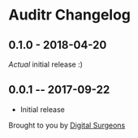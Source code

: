 # Auditr Changelog

## 0.1.0 - 2018-04-20

_Actual_ initial release :)

## 0.0.1 -- 2017-09-22

* Initial release

Brought to you by [Digital Surgeons](https://www.digitalsurgeons.com/)
